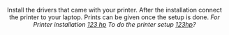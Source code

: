 <div align="center">
  <p align="center">
  	 Install the drivers that came with your printer. After the installation connect the printer to your laptop. Prints can be given once the setup is done.
    <i>For Printer installation <a href="https://123-hp-printer.com/">123 hp</a></i>
    <i>To do the printer setup <a href="https://123-hp-printer.com/">123hp</a>?</i>
  </p>
</div>
